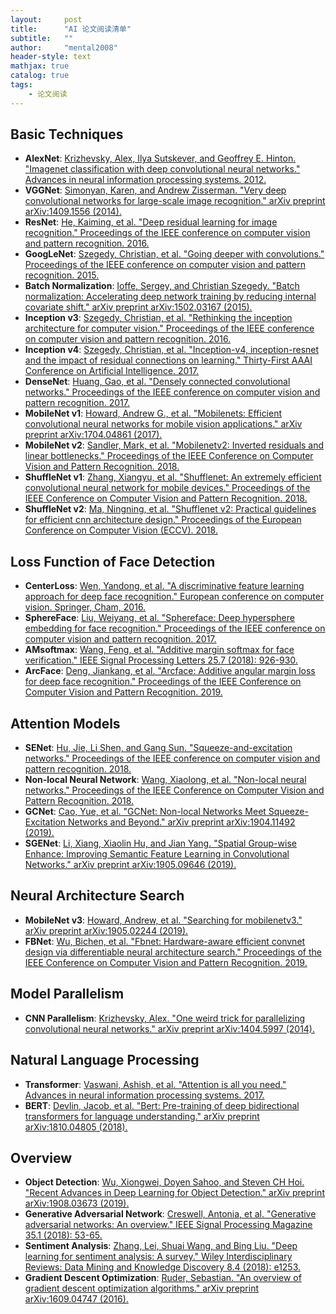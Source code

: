 ```yaml
---
layout:     post
title:      "AI 论文阅读清单"
subtitle:   ""
author:     "mental2008"
header-style: text
mathjax: true
catalog: true
tags:
    - 论文阅读
---
```


## Basic Techniques

- **AlexNet**: [Krizhevsky, Alex, Ilya Sutskever, and Geoffrey E. Hinton. "Imagenet classification with deep convolutional neural networks." Advances in neural information processing systems. 2012.](https://papers.nips.cc/paper/4824-imagenet-classification-with-deep-convolutional-neural-networks.pdf)
- **VGGNet**: [Simonyan, Karen, and Andrew Zisserman. "Very deep convolutional networks for large-scale image recognition." arXiv preprint arXiv:1409.1556 (2014).](https://arxiv.org/abs/1409.1556)
- **ResNet**: [He, Kaiming, et al. "Deep residual learning for image recognition." Proceedings of the IEEE conference on computer vision and pattern recognition. 2016.](https://arxiv.org/abs/1512.03385)
- **GoogLeNet**: [Szegedy, Christian, et al. "Going deeper with convolutions." Proceedings of the IEEE conference on computer vision and pattern recognition. 2015.](https://arxiv.org/abs/1409.4842)
- **Batch Normalization**: [Ioffe, Sergey, and Christian Szegedy. "Batch normalization: Accelerating deep network training by reducing internal covariate shift." arXiv preprint arXiv:1502.03167 (2015).](https://arxiv.org/abs/1502.03167)
- **Inception v3**: [Szegedy, Christian, et al. "Rethinking the inception architecture for computer vision." Proceedings of the IEEE conference on computer vision and pattern recognition. 2016.](https://arxiv.org/abs/1512.00567)
- **Inception v4**: [Szegedy, Christian, et al. "Inception-v4, inception-resnet and the impact of residual connections on learning." Thirty-First AAAI Conference on Artificial Intelligence. 2017.](https://arxiv.org/abs/1602.07261)
- **DenseNet**: [Huang, Gao, et al. "Densely connected convolutional networks." Proceedings of the IEEE conference on computer vision and pattern recognition. 2017.](https://arxiv.org/abs/1608.06993)
- **MobileNet v1**: [Howard, Andrew G., et al. "Mobilenets: Efficient convolutional neural networks for mobile vision applications." arXiv preprint arXiv:1704.04861 (2017).](https://arxiv.org/abs/1704.04861)
- **MobileNet v2**: [Sandler, Mark, et al. "Mobilenetv2: Inverted residuals and linear bottlenecks." Proceedings of the IEEE Conference on Computer Vision and Pattern Recognition. 2018.](https://arxiv.org/abs/1801.04381)
- **ShuffleNet v1**: [Zhang, Xiangyu, et al. "Shufflenet: An extremely efficient convolutional neural network for mobile devices." Proceedings of the IEEE Conference on Computer Vision and Pattern Recognition. 2018.](https://arxiv.org/abs/1707.01083)
- **ShuffleNet v2**: [Ma, Ningning, et al. "Shufflenet v2: Practical guidelines for efficient cnn architecture design." Proceedings of the European Conference on Computer Vision (ECCV). 2018.](https://arxiv.org/abs/1807.11164)

## Loss Function of Face Detection

- **CenterLoss**: [Wen, Yandong, et al. "A discriminative feature learning approach for deep face recognition." European conference on computer vision. Springer, Cham, 2016.](http://ydwen.github.io/papers/WenECCV16.pdf)
- **SphereFace**: [Liu, Weiyang, et al. "Sphereface: Deep hypersphere embedding for face recognition." Proceedings of the IEEE conference on computer vision and pattern recognition. 2017.](https://arxiv.org/abs/1704.08063)
- **AMsoftmax**: [Wang, Feng, et al. "Additive margin softmax for face verification." IEEE Signal Processing Letters 25.7 (2018): 926-930.](https://arxiv.org/abs/1801.05599)
- **ArcFace**: [Deng, Jiankang, et al. "Arcface: Additive angular margin loss for deep face recognition." Proceedings of the IEEE Conference on Computer Vision and Pattern Recognition. 2019.](https://arxiv.org/abs/1801.07698)

## Attention Models

- **SENet**: [Hu, Jie, Li Shen, and Gang Sun. "Squeeze-and-excitation networks." Proceedings of the IEEE conference on computer vision and pattern recognition. 2018.](https://arxiv.org/abs/1709.01507)
- **Non-local Neural Network**: [Wang, Xiaolong, et al. "Non-local neural networks." Proceedings of the IEEE Conference on Computer Vision and Pattern Recognition. 2018.](https://arxiv.org/abs/1711.07971)
- **GCNet**: [Cao, Yue, et al. "GCNet: Non-local Networks Meet Squeeze-Excitation Networks and Beyond." arXiv preprint arXiv:1904.11492 (2019).](https://arxiv.org/abs/1904.11492)
- **SGENet**: [Li, Xiang, Xiaolin Hu, and Jian Yang. "Spatial Group-wise Enhance: Improving Semantic Feature Learning in Convolutional Networks." arXiv preprint arXiv:1905.09646 (2019).](https://arxiv.org/abs/1905.09646)

## Neural Architecture Search

- **MobileNet v3**: [Howard, Andrew, et al. "Searching for mobilenetv3." arXiv preprint arXiv:1905.02244 (2019).](https://arxiv.org/abs/1905.02244)
- **FBNet**: [Wu, Bichen, et al. "Fbnet: Hardware-aware efficient convnet design via differentiable neural architecture search." Proceedings of the IEEE Conference on Computer Vision and Pattern Recognition. 2019.](https://arxiv.org/abs/1812.03443)

## Model Parallelism

- **CNN Parallelism**: [Krizhevsky, Alex. "One weird trick for parallelizing convolutional neural networks." arXiv preprint arXiv:1404.5997 (2014).](https://arxiv.org/abs/1404.5997)

## Natural Language Processing

- **Transformer**: [Vaswani, Ashish, et al. "Attention is all you need." Advances in neural information processing systems. 2017.](https://arxiv.org/abs/1706.03762)
- **BERT**: [Devlin, Jacob, et al. "Bert: Pre-training of deep bidirectional transformers for language understanding." arXiv preprint arXiv:1810.04805 (2018).](https://arxiv.org/abs/1810.04805)

## Overview

- **Object Detection**: [Wu, Xiongwei, Doyen Sahoo, and Steven CH Hoi. "Recent Advances in Deep Learning for Object Detection." arXiv preprint arXiv:1908.03673 (2019).](https://arxiv.org/abs/1908.03673)
- **Generative Adversarial Network**: [Creswell, Antonia, et al. "Generative adversarial networks: An overview." IEEE Signal Processing Magazine 35.1 (2018): 53-65.](https://arxiv.org/abs/1710.07035)
- **Sentiment Analysis**: [Zhang, Lei, Shuai Wang, and Bing Liu. "Deep learning for sentiment analysis: A survey." Wiley Interdisciplinary Reviews: Data Mining and Knowledge Discovery 8.4 (2018): e1253.](https://arxiv.org/abs/1801.07883)
- **Gradient Descent Optimization**: [Ruder, Sebastian. "An overview of gradient descent optimization algorithms." arXiv preprint arXiv:1609.04747 (2016).](https://arxiv.org/abs/1609.04747)
